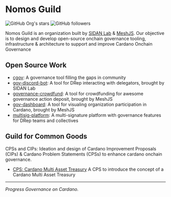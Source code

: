 # Nomos Guild

![GitHub Org's stars](https://img.shields.io/github/stars/nomos-guild?style=social)
![GitHub followers](https://img.shields.io/github/followers/nomos-guild?style=social)

Nomos Guild is an organization built by [SIDAN Lab](https://github.com/sidan-lab) & [MeshJS](https://github.com/MeshJS). Our objective is to design and develop open-source onchain governance tooling, infrastructure & architecture to support and improve Cardano Onchain Governance

## Open Source Work

- [cgov](https://github.com/nomos-guild/cgov): A governance tool filling the gaps in community
- [gov-discord-bot](https://github.com/sidan-lab/sidan-gov-discord-bot): A tool for DRep interacting with delegators, brought by SIDAN Lab
- [governance-crowdfund](https://github.com/MeshJS/mesh-aiken-crowdfund): A tool for crowdfunding for awesome governance action deposit, brought by MeshJS
- [gov-dashboard](https://github.com/MeshJS/governance): A tool for visualing organization participation in Cardano, brought by MeshJS
- [multisig-platform](https://github.com/MeshJS/multisig): A multi-signature platform with governance features for DRep teams and collectives

## Guild for Common Goods
CPSs and CIPs: Ideation and design of Cardano Improvement Proposals (CIPs) & Cardano Problem Statements (CPSs) to enhance cardano onchain governance.
- [CPS: Cardano Multi Asset Treasury](https://github.com/cardano-foundation/CIPs/pull/1103/commits/7c2f281beb6bdb2cebf9302c78ae224461986a11) A CPS to introduce the concept of a Cardano Multi Asset Treasury

---

_Progress Governance on Cardano._
